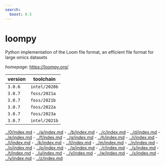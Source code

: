 ```yaml
---
search:
  boost: 0.5
---
```

# loompy

Python implementation of the Loom file format, an efficient file format for large omics datasets

*homepage*: <https://loompy.org/>

version | toolchain
--------|----------
``3.0.6`` | ``intel/2020b``
``3.0.7`` | ``foss/2021a``
``3.0.7`` | ``foss/2021b``
``3.0.7`` | ``foss/2022a``
``3.0.7`` | ``foss/2023a``
``3.0.7`` | ``intel/2021b``

[../0/index.md](0) - [../a/index.md](a) - [../b/index.md](b) - [../c/index.md](c) - [../d/index.md](d) - [../e/index.md](e) - [../f/index.md](f) - [../g/index.md](g) - [../h/index.md](h) - [../i/index.md](i) - [../j/index.md](j) - [../k/index.md](k) - [../l/index.md](l) - [../m/index.md](m) - [../n/index.md](n) - [../o/index.md](o) - [../p/index.md](p) - [../q/index.md](q) - [../r/index.md](r) - [../s/index.md](s) - [../t/index.md](t) - [../u/index.md](u) - [../v/index.md](v) - [../w/index.md](w) - [../x/index.md](x) - [../y/index.md](y) - [../z/index.md](z)

